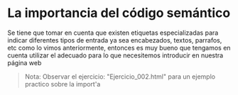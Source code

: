 # La importancia del código semántico

Se tiene que tomar en cuenta que existen etiquetas especializadas para indicar diferentes tipos de entrada ya sea encabezados, textos, parrafos, etc como lo vimos anteriormente, entonces es muy bueno que tengamos en cuenta utilizar el adecuado para lo que necesitemos introducir en nuestra página web

>Nota: Observar el ejercicio: "Ejercicio_002.html" para un ejemplo practico sobre la import'a